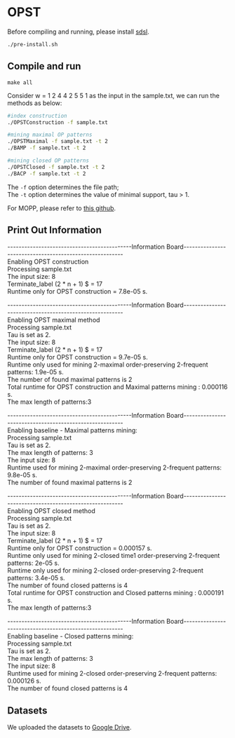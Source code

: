 # OPST
Before compiling and running, please install [sdsl](https://github.com/simongog/sdsl-lite/tree/master).
```bash
./pre-install.sh
```

## Compile and run

```
make all
```
Consider w = 1 2 4 4 2 5 5 1 as the input  in the sample.txt, we can run the methods as below:
```bash 
#index construction
./OPSTConstruction -f sample.txt

#mining maximal OP patterns
./OPSTMaximal -f sample.txt -t 2
./BAMP -f sample.txt -t 2

#mining closed OP patterns
./OPSTClosed -f sample.txt -t 2
./BACP -f sample.txt -t 2
```

The `-f` option determines the file path;   
The `-t` option determines the value of minimal support, tau > 1. 

For MOPP, please refer to [this github](https://github.com/wuc567/Pattern-Mining/tree/master/OPP-Miner).

## Print Out Information

--------------------------------------------Information Board--------------------------------------------------------  
Enabling OPST construction  
Processing sample.txt  
The input size: 8  
Terminate_label (2 * n + 1) $ = 17  
Runtime only for OPST construction  = 7.8e-05 s.  

--------------------------------------------Information Board--------------------------------------------------------  
Enabling OPST maximal method  
Processing sample.txt  
Tau is set as 2.  
The input size: 8  
Terminate_label (2 * n + 1) $ = 17  
Runtime only for OPST construction  = 9.7e-05 s.  
Runtime only used for mining 2-maximal order-preserving 2-frequent patterns: 1.9e-05 s.  
The number of found maximal patterns is 2  
Total runtime for OPST construction and Maximal patterns mining : 0.000116 s.  
The max length of patterns:3   

--------------------------------------------Information Board--------------------------------------------------------  
Enabling baseline - Maximal patterns mining:   
Processing sample.txt  
Tau is set as 2.  
The max length of patterns: 3  
The input size: 8  
Runtime used for mining 2-maximal order-preserving 2-frequent patterns: 9.8e-05 s.  
The number of found maximal patterns is 2  

--------------------------------------------Information Board--------------------------------------------------------  
Enabling OPST closed method  
Processing sample.txt  
Tau is set as 2.  
The input size: 8  
Terminate_label (2 * n + 1) $ = 17  
Runtime only for OPST construction  = 0.000157 s.  
Runtime only used for mining  2-closed time1 order-preserving 2-frequent patterns: 2e-05 s.  
Runtime only used for mining 2-closed order-preserving 2-frequent patterns: 3.4e-05 s.  
The number of found closed patterns is 4  
Total runtime for OPST construction and Closed patterns mining : 0.000191 s.  
The max length of patterns:3  

--------------------------------------------Information Board--------------------------------------------------------  
Enabling  baseline - Closed patterns mining:   
Processing sample.txt  
Tau is set as 2.  
The max length of patterns: 3  
The input size: 8  
Runtime used for mining 2-closed order-preserving 2-frequent patterns: 0.000126 s.  
The number of found closed patterns is 4  


## Datasets
We uploaded the datasets to [Google Drive]().
